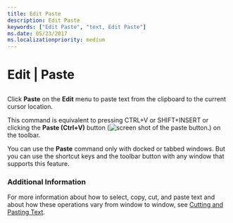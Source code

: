 ```yaml
---
title: Edit Paste
description: Edit Paste
keywords: ["Edit Paste", "text, Edit Paste"]
ms.date: 05/23/2017
ms.localizationpriority: medium
---
```


# Edit | Paste


## <span id="ddk_edit_paste_dbg"></span><span id="DDK_EDIT_PASTE_DBG"></span>


Click **Paste** on the **Edit** menu to paste text from the clipboard to the current cursor location.

This command is equivalent to pressing CTRL+V or SHIFT+INSERT or clicking the **Paste (Ctrl+V)** button (![screen shot of the paste button.](images/tbpaste.png)) on the toolbar.

You can use the **Paste** command only with docked or tabbed windows. But you can use the shortcut keys and the toolbar button with any window that supports this feature.

### <span id="additional_information"></span><span id="ADDITIONAL_INFORMATION"></span>Additional Information

For more information about how to select, copy, cut, and paste text and about how these operations vary from window to window, see [Cutting and Pasting Text](cutting-and-pasting-text.md).

 

 





